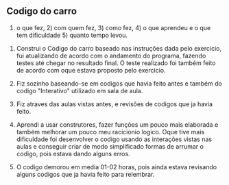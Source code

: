 ## Codigo do carro

1) o que fez, 2) com quem fez, 3) como fez, 4) o que aprendeu e o que tem dificuldade 5) quanto tempo levou.

1. Construi o Codigo do carro baseado nas instruções dada pelo exercicio, fui atualizando de acordo com o andamento do programa, fazendo testes até chegar no resultado final. O teste realizado foi também feito de acordo com oque estava proposto pelo exercicio.

2. Fiz sozinho baseando-se em codigos que havia feito antes e também do codigo "Interativo" utilizado em sala de aula.

3) Fiz atraves das aulas vistas antes, e revisões de codigos que ja havia feito.

4) Aprendi a usar construtores, fazer funções um pouco mais elaborada e também melhorar um pouco meu racicionio logico. Oque tive mais dificuldade foi desenvolver o codigo usando as interações vistas nas aulas e conseguir criar de modo simplificado formas de arrumar o codigo, pois estava dando alguns erros.

5) O codigo demorou em media 01-02 horas, pois ainda estava revisando alguns codigos que ja havia feito para relembrar.
